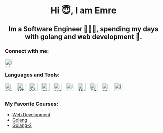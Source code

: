 <h1 align="center"> Hi 😇, I am Emre </h1>

<h2 align="center"> Im a Software Engineer 👨🏼‍💻, spending my days with golang and web development 🤩. </h2>

### Connect with me:
[<img align="left" alt="linkedin" width="26px" src="https://cdn.jsdelivr.net/gh/devicons/devicon/icons/linkedin/linkedin-original.svg" />](https://linkedin.com/in/emretask1n)
&nbsp;&nbsp;



### Languages and Tools:
[<img align="left" alt="Visual Studio Code" width="26px" src="https://cdn.jsdelivr.net/gh/devicons/devicon/icons/vscode/vscode-original.svg" style="padding-right:10px;" />][vscode]
[<img align="left" alt="HTML5" width="26px" src="https://cdn.jsdelivr.net/gh/devicons/devicon/icons/html5/html5-original.svg" style="padding-right:10px;" />][html]
[<img align="left" alt="CSS3" width="26px" src="https://cdn.jsdelivr.net/gh/devicons/devicon/icons/css3/css3-original.svg" style="padding-right:10px;" />][css]
[<img align="left" alt="golang" width="26px" src="https://cdn.jsdelivr.net/gh/devicons/devicon/icons/go/go-original-wordmark.svg" style="padding-right:10px;" />][golang]
[<img align="left" alt="python" width="26px" src="https://cdn.jsdelivr.net/gh/devicons/devicon/icons/python/python-original-wordmark.svg" style="padding-right:10px;" />][python]
[<img align="left" alt="linux" width="26px" src="https://cdn.jsdelivr.net/gh/devicons/devicon/icons/linux/linux-original.svg" style="padding-right:10px;" />][linux]
[<img align="left" alt="MySQL" width="26px" src="https://cdn.jsdelivr.net/gh/devicons/devicon/icons/mysql/mysql-original.svg" style="padding-right:10px;" />][mysql]
[<img align="left" alt="Git" width="26px" src="https://cdn.jsdelivr.net/gh/devicons/devicon/icons/git/git-original.svg" style="padding-right:10px;" />][git]
[<img align="left" alt="androidstudio" width="26px" src="https://cdn.jsdelivr.net/gh/devicons/devicon/icons/androidstudio/androidstudio-original.svg" style="padding-right:10px;" />][androidstudio]
[<img align="left" alt="java" width="26px" src="https://cdn.jsdelivr.net/gh/devicons/devicon/icons/java/java-original-wordmark.svg" style="padding-right:10px;" />][java]

<br />
<br />

### My Favorite Courses:
<!-- BLOG-POST-LIST:START -->
- [Web Development](https://www.udemy.com/course/the-complete-web-development-bootcamp/)
- [Golang](https://www.udemy.com/course/learn-go-the-complete-bootcamp-course-golang/)
- [Golang-2](https://www.udemy.com/course/go-programming-golang-the-complete-developers-guide/)
<!-- BLOG-POST-LIST:END -->



[vscode]:https://code.visualstudio.com/
[html]:https://developer.mozilla.org/en-US/docs/Web/HTML
[css]:https://developer.mozilla.org/en-US/docs/Web/CSS
[golang]:https://go.dev/
[python]:https://www.python.org/
[linux]:https://www.linux.org/
[mysql]:https://www.mysql.com/
[git]: https://git-scm.com/
[androidstudio]:https://developer.android.com/studio?gclid=Cj0KCQjwsdiTBhD5ARIsAIpW8CLqLWja9EIQC39Xu0W-IFc2_2WDQbjM9f4TRJ0HYp54elXmtCX8ZusaAoATEALw_wcB&gclsrc=aw.ds
[java]:https://www.java.com/
